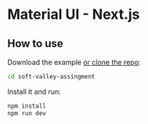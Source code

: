 # Material UI - Next.js  

## How to use

Download the example [or clone the repo]([https://github.com/mui/material-ui](https://github.com/Shahriar-Shakil/soft-valley-assingment.git)x):

<!-- #default-branch-switch -->

```sh
cd soft-valley-assingment
```

Install it and run:

```sh
npm install
npm run dev
```

